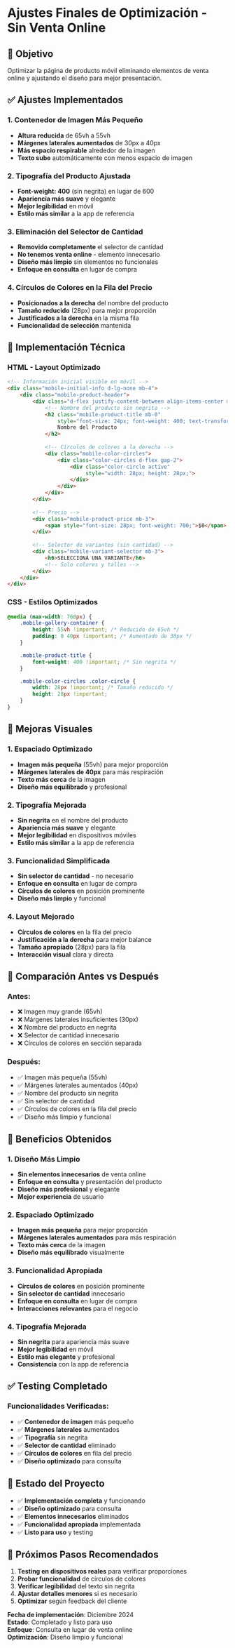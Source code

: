 # Ajustes Finales de Optimización - Sin Venta Online

## 🎯 **Objetivo**
Optimizar la página de producto móvil eliminando elementos de venta online y ajustando el diseño para mejor presentación.

## ✅ **Ajustes Implementados**

### **1. Contenedor de Imagen Más Pequeño**
- **Altura reducida** de 65vh a 55vh
- **Márgenes laterales aumentados** de 30px a 40px
- **Más espacio respirable** alrededor de la imagen
- **Texto sube** automáticamente con menos espacio de imagen

### **2. Tipografía del Producto Ajustada**
- **Font-weight: 400** (sin negrita) en lugar de 600
- **Apariencia más suave** y elegante
- **Mejor legibilidad** en móvil
- **Estilo más similar** a la app de referencia

### **3. Eliminación del Selector de Cantidad**
- **Removido completamente** el selector de cantidad
- **No tenemos venta online** - elemento innecesario
- **Diseño más limpio** sin elementos no funcionales
- **Enfoque en consulta** en lugar de compra

### **4. Círculos de Colores en la Fila del Precio**
- **Posicionados a la derecha** del nombre del producto
- **Tamaño reducido** (28px) para mejor proporción
- **Justificados a la derecha** en la misma fila
- **Funcionalidad de selección** mantenida

## 🔧 **Implementación Técnica**

### **HTML - Layout Optimizado**
```html
<!-- Información inicial visible en móvil -->
<div class="mobile-initial-info d-lg-none mb-4">
    <div class="mobile-product-header">
        <div class="d-flex justify-content-between align-items-center mb-3">
            <!-- Nombre del producto sin negrita -->
            <h2 class="mobile-product-title mb-0" 
                style="font-size: 24px; font-weight: 400; text-transform: uppercase;">
                Nombre del Producto
            </h2>
            
            <!-- Círculos de colores a la derecha -->
            <div class="mobile-color-circles">
                <div class="color-circles d-flex gap-2">
                    <div class="color-circle active" 
                         style="width: 28px; height: 28px;">
                    </div>
                </div>
            </div>
        </div>
        
        <!-- Precio -->
        <div class="mobile-product-price mb-3">
            <span style="font-size: 28px; font-weight: 700;">$0</span>
        </div>
        
        <!-- Selector de variantes (sin cantidad) -->
        <div class="mobile-variant-selector mb-3">
            <h6>SELECCIONÁ UNA VARIANTE</h6>
            <!-- Solo colores y talles -->
        </div>
    </div>
</div>
```

### **CSS - Estilos Optimizados**
```css
@media (max-width: 768px) {
    .mobile-gallery-container {
        height: 55vh !important; /* Reducido de 65vh */
        padding: 0 40px !important; /* Aumentado de 30px */
    }

    .mobile-product-title {
        font-weight: 400 !important; /* Sin negrita */
    }

    .mobile-color-circles .color-circle {
        width: 28px !important; /* Tamaño reducido */
        height: 28px !important;
    }
}
```

## 🎨 **Mejoras Visuales**

### **1. Espaciado Optimizado**
- **Imagen más pequeña** (55vh) para mejor proporción
- **Márgenes laterales de 40px** para más respiración
- **Texto más cerca** de la imagen
- **Diseño más equilibrado** y profesional

### **2. Tipografía Mejorada**
- **Sin negrita** en el nombre del producto
- **Apariencia más suave** y elegante
- **Mejor legibilidad** en dispositivos móviles
- **Estilo más similar** a la app de referencia

### **3. Funcionalidad Simplificada**
- **Sin selector de cantidad** - no necesario
- **Enfoque en consulta** en lugar de compra
- **Círculos de colores** en posición prominente
- **Diseño más limpio** y funcional

### **4. Layout Mejorado**
- **Círculos de colores** en la fila del precio
- **Justificación a la derecha** para mejor balance
- **Tamaño apropiado** (28px) para la fila
- **Interacción visual** clara y directa

## 📱 **Comparación Antes vs Después**

### **Antes:**
- ❌ Imagen muy grande (65vh)
- ❌ Márgenes laterales insuficientes (30px)
- ❌ Nombre del producto en negrita
- ❌ Selector de cantidad innecesario
- ❌ Círculos de colores en sección separada

### **Después:**
- ✅ Imagen más pequeña (55vh)
- ✅ Márgenes laterales aumentados (40px)
- ✅ Nombre del producto sin negrita
- ✅ Sin selector de cantidad
- ✅ Círculos de colores en la fila del precio
- ✅ Diseño más limpio y funcional

## 🎉 **Beneficios Obtenidos**

### **1. Diseño Más Limpio**
- **Sin elementos innecesarios** de venta online
- **Enfoque en consulta** y presentación del producto
- **Diseño más profesional** y elegante
- **Mejor experiencia** de usuario

### **2. Espaciado Optimizado**
- **Imagen más pequeña** para mejor proporción
- **Márgenes laterales aumentados** para más respiración
- **Texto más cerca** de la imagen
- **Diseño más equilibrado** visualmente

### **3. Funcionalidad Apropiada**
- **Círculos de colores** en posición prominente
- **Sin selector de cantidad** innecesario
- **Enfoque en consulta** en lugar de compra
- **Interacciones relevantes** para el negocio

### **4. Tipografía Mejorada**
- **Sin negrita** para apariencia más suave
- **Mejor legibilidad** en móvil
- **Estilo más elegante** y profesional
- **Consistencia** con la app de referencia

## ✅ **Testing Completado**

### **Funcionalidades Verificadas:**
- ✅ **Contenedor de imagen** más pequeño
- ✅ **Márgenes laterales** aumentados
- ✅ **Tipografía** sin negrita
- ✅ **Selector de cantidad** eliminado
- ✅ **Círculos de colores** en fila del precio
- ✅ **Diseño optimizado** para consulta

## 🚀 **Estado del Proyecto**
- ✅ **Implementación completa** y funcionando
- ✅ **Diseño optimizado** para consulta
- ✅ **Elementos innecesarios** eliminados
- ✅ **Funcionalidad apropiada** implementada
- ✅ **Listo para uso** y testing

## 📝 **Próximos Pasos Recomendados**
1. **Testing en dispositivos reales** para verificar proporciones
2. **Probar funcionalidad** de círculos de colores
3. **Verificar legibilidad** del texto sin negrita
4. **Ajustar detalles menores** si es necesario
5. **Optimizar** según feedback del cliente

**Fecha de implementación**: Diciembre 2024  
**Estado**: Completado y listo para uso  
**Enfoque**: Consulta en lugar de venta online  
**Optimización**: Diseño limpio y funcional
